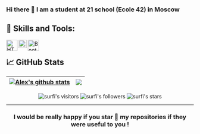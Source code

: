 ### Hi there 👋 I am a student at 21 school (Ecole 42) in Moscow

<!--
**aposipov/aposipov** is a ✨ _special_ ✨ repository because its `README.md` (this file) appears on your GitHub profile.

Here are some ideas to get you started:

- 🔭 I’m currently working on ...
- 🌱 I’m currently learning ...
- 👯 I’m looking to collaborate on ...
- 🤔 I’m looking for help with ...
- 💬 Ask me about ...
- 📫 How to reach me: ...
- 😄 Pronouns: ...
- ⚡ Fun fact: ...
-->
## 💼 Skills and Tools:  
<img align="left" alt="HTML5" width="30px" src="https://smile-emoji.ru/wp-content/uploads/site-images/discord/3f08359004f21963e7fc5f7c51139433.png" />
<img align="left" alt="CSS" width="22px" src="https://caglarbostanci.com.tr/wp-content/uploads/2017/04/CSS-caglarbostanci-com-tr.png" />
<img align="left" alt="Bootstrap" width="30px" src="https://s3-us-west-1.amazonaws.com/daviduli-main/assets/logos/development/Bootstrap+Badge.png" />  
</br>  


<!--  
##  
- [x] Debian, Ubuntu, Fedora
- [ ] Bash
- [ ] QlickView, PowerBi, TableAu
- [ ] Docker, Docker-compose   
- [ ] Kubernetes
- [ ] VirtualBox, KVM
- [ ] CI/CD
- [ ] API
- [ ] SQL, PostgreSQL
- [ ] Python  

## 📌 Pinned Repositories  
<p align="center">
<a href="https://github.com/aposipov/42cursus">
  <img align="center" src="https://github-readme-stats.vercel.app/api/pin/?username=aposipov&repo=42cursus&theme=buefy" />
</a>
<a href="https://github.com/aposipov/linux-set">
  <img align="center" src="https://github-readme-stats.vercel.app/api/pin/?username=aposipov&repo=linux-set&theme=buefy" />
</a> </p>
-->    


## &#x1f4c8; GitHub Stats  
| <a href="https://github-readme-stats.vercel.app/api?username=aposipov"><img align="center" src="https://github-readme-stats.vercel.app/api?username=aposipov&show_icons=true&include_all_commits=true&theme=buefy&hide_border=true" alt="Alex's github stats" /></a> | <a href=""><img align="center" src="https://github-readme-stats.vercel.app/api/top-langs/?username=aposipov&layout=compact&theme=buefy&hide_border=true" /></a> |
| ------------- | ------------- |  
  
<p align="center">
<img alt="surfi's visitors" src="https://komarev.com/ghpvc/?username=aposipov&color=blue&style=flat&label=visitors" />
<img alt="surfi's followers" src="https://img.shields.io/github/followers/aposipov?color=blue" />
<img alt="surfi's stars" src="https://img.shields.io/github/stars/aposipov?color=blue" />
</p>  

---  
<h3 align="center">
	I would be really happy if you star 🌟 my repositories if they were useful to you !
</h3>
